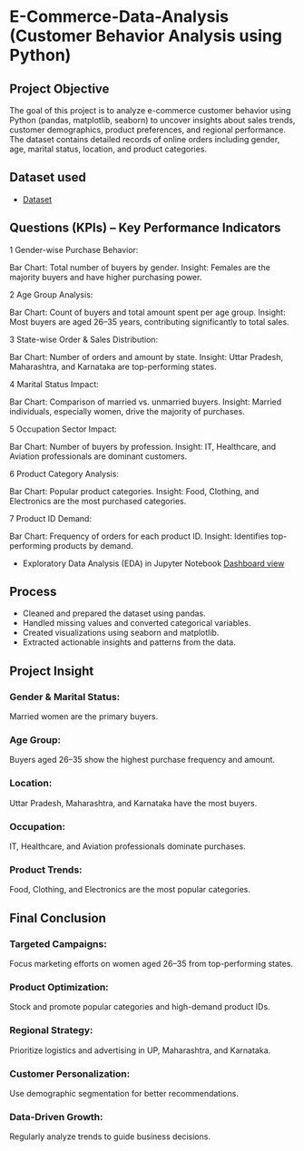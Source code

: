 # E-Commerce-Data-Analysis (Customer Behavior Analysis using Python)
## Project Objective
The goal of this project is to analyze e-commerce customer behavior using Python (pandas, matplotlib, seaborn) to uncover insights about sales trends, customer demographics, product preferences, and regional performance. The dataset contains detailed records of online orders including gender, age, marital status, location, and product categories.
## Dataset used
- <a href="https://github.com/mrtaha23/Data-analyst-E-Commerce-Sales-Using-Python-/blob/main/E-Commerce%20Sales.csv">Dataset</a>

## Questions (KPIs) – Key Performance Indicators
1 Gender-wise Purchase Behavior:

Bar Chart: Total number of buyers by gender.
Insight: Females are the majority buyers and have higher purchasing power.

2 Age Group Analysis:

Bar Chart: Count of buyers and total amount spent per age group.
Insight: Most buyers are aged 26–35 years, contributing significantly to total sales.

3 State-wise Order & Sales Distribution:

Bar Chart: Number of orders and amount by state.
Insight: Uttar Pradesh, Maharashtra, and Karnataka are top-performing states.

4 Marital Status Impact:

Bar Chart: Comparison of married vs. unmarried buyers.
Insight: Married individuals, especially women, drive the majority of purchases.

5 Occupation Sector Impact:

Bar Chart: Number of buyers by profession.
Insight: IT, Healthcare, and Aviation professionals are dominant customers.

6 Product Category Analysis:

Bar Chart: Popular product categories.
Insight: Food, Clothing, and Electronics are the most purchased categories.

7 Product ID Demand:

Bar Chart: Frequency of orders for each product ID.
Insight: Identifies top-performing products by demand.


- Exploratory Data Analysis (EDA) in Jupyter Notebook <a href="https://github.com/mrtaha23/Data-analyst-E-Commerce-Sales-Using-Python-/blob/main/E_commerce_sale.ipynb">Dashboard view </a>

## Process
- Cleaned and prepared the dataset using pandas.
- Handled missing values and converted categorical variables.
- Created visualizations using seaborn and matplotlib.
- Extracted actionable insights and patterns from the data.

## Project Insight

### Gender & Marital Status: 
Married women are the primary buyers.
### Age Group: 
Buyers aged 26–35 show the highest purchase frequency and amount.
### Location: 
Uttar Pradesh, Maharashtra, and Karnataka have the most buyers.
### Occupation: 
IT, Healthcare, and Aviation professionals dominate purchases.
### Product Trends: 
Food, Clothing, and Electronics are the most popular categories.

## Final Conclusion

### Targeted Campaigns: 
Focus marketing efforts on women aged 26–35 from top-performing states.
### Product Optimization: 
Stock and promote popular categories and high-demand product IDs.
### Regional Strategy: 
Prioritize logistics and advertising in UP, Maharashtra, and Karnataka.
### Customer Personalization: 
Use demographic segmentation for better recommendations.
### Data-Driven Growth: 
Regularly analyze trends to guide business decisions.
